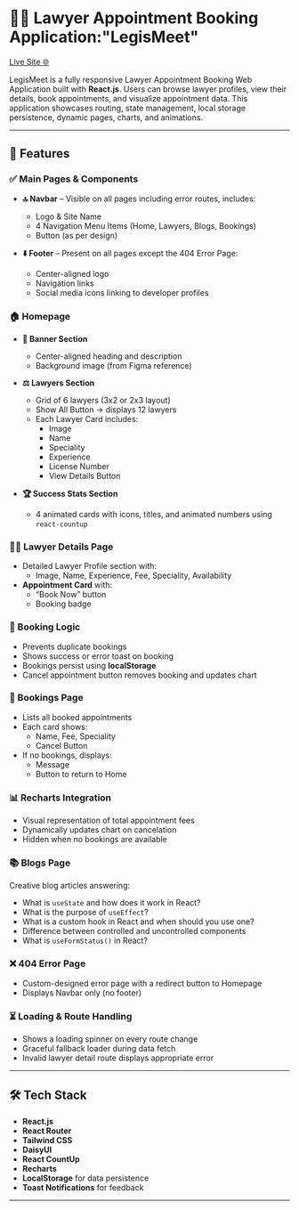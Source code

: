 # 🧑‍⚖️ Lawyer Appointment Booking Application:"LegisMeet"

[Live Site 🌐](https://resplendent-liger-5baaa9.netlify.app/)

LegisMeet is a fully responsive Lawyer Appointment Booking Web Application built with **React.js**. Users can browse lawyer profiles, view their details, book appointments, and visualize appointment data. This application showcases routing, state management, local storage persistence, dynamic pages, charts, and animations.

---

## 🚀 Features

### ✅ Main Pages & Components

- **🔝 Navbar** – Visible on all pages including error routes, includes:
  - Logo & Site Name
  - 4 Navigation Menu Items (Home, Lawyers, Blogs, Bookings)
  - Button (as per design)

- **⬇️ Footer** – Present on all pages except the 404 Error Page:
  - Center-aligned logo
  - Navigation links
  - Social media icons linking to developer profiles

### 🏠 Homepage

- **📢 Banner Section**
  - Center-aligned heading and description
  - Background image (from Figma reference)

- **⚖️ Lawyers Section**
  - Grid of 6 lawyers (3x2 or 2x3 layout)
  - Show All Button → displays 12 lawyers
  - Each Lawyer Card includes:
    - Image
    - Name
    - Speciality
    - Experience
    - License Number
    - View Details Button

- **🏆 Success Stats Section**
  - 4 animated cards with icons, titles, and animated numbers using `react-countup`

### 👨‍⚖️ Lawyer Details Page

- Detailed Lawyer Profile section with:
  - Image, Name, Experience, Fee, Speciality, Availability
- **Appointment Card** with:
  - “Book Now” button
  - Booking badge

### 🧾 Booking Logic

- Prevents duplicate bookings
- Shows success or error toast on booking
- Bookings persist using **localStorage**
- Cancel appointment button removes booking and updates chart

### 📅 Bookings Page

- Lists all booked appointments
- Each card shows:
  - Name, Fee, Speciality
  - Cancel Button
- If no bookings, displays:
  - Message
  - Button to return to Home

### 📊 Recharts Integration

- Visual representation of total appointment fees
- Dynamically updates chart on cancelation
- Hidden when no bookings are available

### 📚 Blogs Page

Creative blog articles answering:

- What is `useState` and how does it work in React?
- What is the purpose of `useEffect`?
- What is a custom hook in React and when should you use one?
- Difference between controlled and uncontrolled components
- What is `useFormStatus()` in React?

### ❌ 404 Error Page

- Custom-designed error page with a redirect button to Homepage
- Displays Navbar only (no footer)

### ⏳ Loading & Route Handling

- Shows a loading spinner on every route change
- Graceful fallback loader during data fetch
- Invalid lawyer detail route displays appropriate error

---

## 🛠️ Tech Stack

- **React.js**
- **React Router**
- **Tailwind CSS**
- **DaisyUI**
- **React CountUp**
- **Recharts**
- **LocalStorage** for data persistence
- **Toast Notifications** for feedback

---

 
